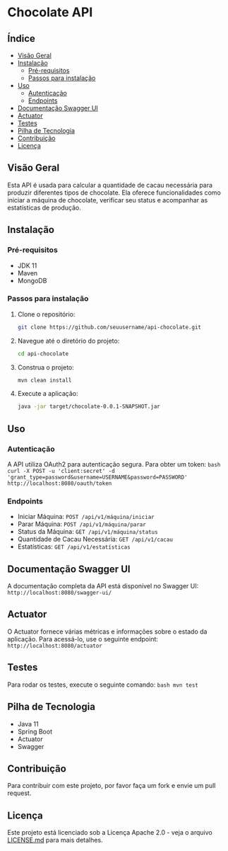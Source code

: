 # Chocolate API

## Índice

- [Visão Geral](#visão-geral)
- [Instalação](#instalação)
  - [Pré-requisitos](#pré-requisitos)
  - [Passos para instalação](#passos-para-instalação)
- [Uso](#uso)
  - [Autenticação](#autenticação)
  - [Endpoints](#endpoints)
- [Documentação Swagger UI](#documentação-swagger-ui)
- [Actuator](#actuator)
- [Testes](#testes)
- [Pilha de Tecnologia](#pilha-de-tecnologia)
- [Contribuição](#contribuição)
- [Licença](#licença)

## Visão Geral

Esta API é usada para calcular a quantidade de cacau necessária para produzir diferentes tipos de chocolate. Ela oferece funcionalidades como iniciar a máquina de chocolate, verificar seu status e acompanhar as estatísticas de produção.

## Instalação

### Pré-requisitos

- JDK 11
- Maven
- MongoDB

### Passos para instalação

1. Clone o repositório:
    ```bash
    git clone https://github.com/seuusername/api-chocolate.git
    ```
2. Navegue até o diretório do projeto:
    ```bash
    cd api-chocolate
    ```
3. Construa o projeto:
    ```bash
    mvn clean install
    ```
4. Execute a aplicação:
    ```bash
    java -jar target/chocolate-0.0.1-SNAPSHOT.jar
    ```

## Uso

### Autenticação

A API utiliza OAuth2 para autenticação segura. Para obter um token:
    ```bash
    curl -X POST -u 'client:secret' -d 'grant_type=password&username=USERNAME&password=PASSWORD' http://localhost:8080/oauth/token
    ```

### Endpoints

- Iniciar Máquina: `POST /api/v1/máquina/iniciar`
- Parar Máquina: `POST /api/v1/máquina/parar`
- Status da Máquina: `GET /api/v1/máquina/status`
- Quantidade de Cacau Necessária: `GET /api/v1/cacau`
- Estatísticas: `GET /api/v1/estatísticas`

## Documentação Swagger UI

A documentação completa da API está disponível no Swagger UI:
    ```
    http://localhost:8080/swagger-ui/
    ```

## Actuator

O Actuator fornece várias métricas e informações sobre o estado da aplicação. Para acessá-lo, use o seguinte endpoint:
    ```
    http://localhost:8080/actuator
    ```

## Testes

Para rodar os testes, execute o seguinte comando:
    ```bash
    mvn test
    ```

## Pilha de Tecnologia

- Java 11
- Spring Boot
- Actuator
- Swagger

## Contribuição

Para contribuir com este projeto, por favor faça um fork e envie um pull request.

## Licença

Este projeto está licenciado sob a Licença Apache 2.0 - veja o arquivo [LICENSE.md](LICENSE.md) para mais detalhes.
